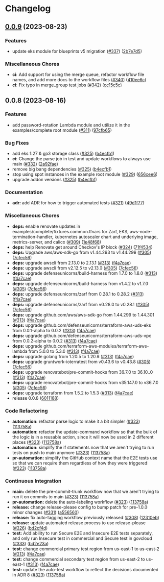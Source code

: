# Changelog

## [0.0.9](https://github.com/defenseunicorns/delivery-aws-iac/compare/v0.0.8...v0.0.9) (2023-08-23)


### Features

* update eks module for blueprints v5 migration ([#337](https://github.com/defenseunicorns/delivery-aws-iac/issues/337)) ([2b7e7d5](https://github.com/defenseunicorns/delivery-aws-iac/commit/2b7e7d5f136f6eaa5f1fa74ff0318a26a02eefdb))


### Miscellaneous Chores

* **ci:** Add support for using the merge queue, refactor workflow file names, and add more docs to the workflow files ([#340](https://github.com/defenseunicorns/delivery-aws-iac/issues/340)) ([410ee6c](https://github.com/defenseunicorns/delivery-aws-iac/commit/410ee6ca4c1ba659cfce3b423b64d75793d0a1e5))
* **ci:** Fix typo in merge_group test jobs ([#342](https://github.com/defenseunicorns/delivery-aws-iac/issues/342)) ([cc15c5c](https://github.com/defenseunicorns/delivery-aws-iac/commit/cc15c5c9e85df42b44b3b8797079644bb4118386))

## 0.0.8 (2023-08-16)


### Features

* add password-rotation Lambda module and utilize it in the examples/complete root module ([#311](https://github.com/defenseunicorns/delivery-aws-iac/issues/311)) ([97cfb65](https://github.com/defenseunicorns/delivery-aws-iac/commit/97cfb65254940b0042385ca1f989ffd9853ecfe7))


### Bug Fixes

* add eks 1.27 & gp3 storage class ([#325](https://github.com/defenseunicorns/delivery-aws-iac/issues/325)) ([b4ecfb1](https://github.com/defenseunicorns/delivery-aws-iac/commit/b4ecfb1f2e399419e855fe9eaff871ea9f304219))
* **ci:** Change the parse job in test and update workflows to always use main ([#332](https://github.com/defenseunicorns/delivery-aws-iac/issues/332)) ([2a92fae](https://github.com/defenseunicorns/delivery-aws-iac/commit/2a92fae5cdfd20eaada800e692a76570326aed09))
* remove big bang dependencies ([#325](https://github.com/defenseunicorns/delivery-aws-iac/issues/325)) ([b4ecfb1](https://github.com/defenseunicorns/delivery-aws-iac/commit/b4ecfb1f2e399419e855fe9eaff871ea9f304219))
* stop using spot instances in the example root module ([#329](https://github.com/defenseunicorns/delivery-aws-iac/issues/329)) ([656cee6](https://github.com/defenseunicorns/delivery-aws-iac/commit/656cee66e6d591309745dba287c5b35685db7293))
* upgrade addon versions ([#325](https://github.com/defenseunicorns/delivery-aws-iac/issues/325)) ([b4ecfb1](https://github.com/defenseunicorns/delivery-aws-iac/commit/b4ecfb1f2e399419e855fe9eaff871ea9f304219))


### Documentation

* **adr:** add ADR for how to trigger automated tests ([#321](https://github.com/defenseunicorns/delivery-aws-iac/issues/321)) ([49d1f77](https://github.com/defenseunicorns/delivery-aws-iac/commit/49d1f77ed3c4bd188e0f782b543e0b0d2cbe936d))


### Miscellaneous Chores

* **deps:** enable renovate updates in examples/complete/fixtures.common.tfvars for Zarf, EKS, aws-node-termination-handler, kubernetes autoscaler chart and underlying image, metrics-server, and calico ([#309](https://github.com/defenseunicorns/delivery-aws-iac/issues/309)) ([1e48f68](https://github.com/defenseunicorns/delivery-aws-iac/commit/1e48f68c40c4201eff4b41c6bb146164fa6742c0))
* **deps:** help Renovate get around Checkov's IP block ([#324](https://github.com/defenseunicorns/delivery-aws-iac/issues/324)) ([71f4534](https://github.com/defenseunicorns/delivery-aws-iac/commit/71f4534cb872bab766b818b79745bf5d7fa2358c))
* **deps:** Upgrade aws/aws-sdk-go from v1.44.293 to v1.44.299 ([#305](https://github.com/defenseunicorns/delivery-aws-iac/issues/305)) ([7cfec56](https://github.com/defenseunicorns/delivery-aws-iac/commit/7cfec56cff02a74502296456131d89e2aeaa3c7d))
* **deps:** upgrade awscli from 2.13.0 to 2.13.1 ([#313](https://github.com/defenseunicorns/delivery-aws-iac/issues/313)) ([f4a7cae](https://github.com/defenseunicorns/delivery-aws-iac/commit/f4a7caebefd8338214c2fb606c49a697ce7dc3ee))
* **deps:** upgrade awscli from v2.12.5 to v2.13.0 ([#305](https://github.com/defenseunicorns/delivery-aws-iac/issues/305)) ([7cfec56](https://github.com/defenseunicorns/delivery-aws-iac/commit/7cfec56cff02a74502296456131d89e2aeaa3c7d))
* **deps:** upgrade defenseunicorns/build-harness from 1.7.0 to 1.8.0 ([#313](https://github.com/defenseunicorns/delivery-aws-iac/issues/313)) ([f4a7cae](https://github.com/defenseunicorns/delivery-aws-iac/commit/f4a7caebefd8338214c2fb606c49a697ce7dc3ee))
* **deps:** upgrade defenseunicorns/build-harness from v1.4.2 to v1.7.0 ([#305](https://github.com/defenseunicorns/delivery-aws-iac/issues/305)) ([7cfec56](https://github.com/defenseunicorns/delivery-aws-iac/commit/7cfec56cff02a74502296456131d89e2aeaa3c7d))
* **deps:** upgrade defenseunicorns/zarf from 0.28.1 to 0.28.2 ([#313](https://github.com/defenseunicorns/delivery-aws-iac/issues/313)) ([f4a7cae](https://github.com/defenseunicorns/delivery-aws-iac/commit/f4a7caebefd8338214c2fb606c49a697ce7dc3ee))
* **deps:** upgrade defenseunicorns/zarf from v0.28.0 to v0.28.1 ([#305](https://github.com/defenseunicorns/delivery-aws-iac/issues/305)) ([7cfec56](https://github.com/defenseunicorns/delivery-aws-iac/commit/7cfec56cff02a74502296456131d89e2aeaa3c7d))
* **deps:** upgrade github.com/aws/aws-sdk-go from 1.44.299 to 1.44.301 ([#313](https://github.com/defenseunicorns/delivery-aws-iac/issues/313)) ([f4a7cae](https://github.com/defenseunicorns/delivery-aws-iac/commit/f4a7caebefd8338214c2fb606c49a697ce7dc3ee))
* **deps:** upgrade github.com/defenseunicorns/terraform-aws-uds-eks from 0.0.1-alpha to 0.0.2 ([#313](https://github.com/defenseunicorns/delivery-aws-iac/issues/313)) ([f4a7cae](https://github.com/defenseunicorns/delivery-aws-iac/commit/f4a7caebefd8338214c2fb606c49a697ce7dc3ee))
* **deps:** upgrade github.com/defenseunicorns/terraform-aws-uds-vpc from 0.0.2-alpha to 0.0.2 ([#313](https://github.com/defenseunicorns/delivery-aws-iac/issues/313)) ([f4a7cae](https://github.com/defenseunicorns/delivery-aws-iac/commit/f4a7caebefd8338214c2fb606c49a697ce7dc3ee))
* **deps:** upgrade github.com/terraform-aws-modules/terraform-aws-lambda from 5.0.0 to 5.3.0 ([#313](https://github.com/defenseunicorns/delivery-aws-iac/issues/313)) ([f4a7cae](https://github.com/defenseunicorns/delivery-aws-iac/commit/f4a7caebefd8338214c2fb606c49a697ce7dc3ee))
* **deps:** upgrade golang from 1.20.5 to 1.20.6 ([#313](https://github.com/defenseunicorns/delivery-aws-iac/issues/313)) ([f4a7cae](https://github.com/defenseunicorns/delivery-aws-iac/commit/f4a7caebefd8338214c2fb606c49a697ce7dc3ee))
* **deps:** upgrade gruntwork-ioterratest from v0.43.6 to v0.43.8 ([#305](https://github.com/defenseunicorns/delivery-aws-iac/issues/305)) ([7cfec56](https://github.com/defenseunicorns/delivery-aws-iac/commit/7cfec56cff02a74502296456131d89e2aeaa3c7d))
* **deps:** upgrade renovatebot/pre-commit-hooks from 36.7.0 to 36.10..0 ([#313](https://github.com/defenseunicorns/delivery-aws-iac/issues/313)) ([f4a7cae](https://github.com/defenseunicorns/delivery-aws-iac/commit/f4a7caebefd8338214c2fb606c49a697ce7dc3ee))
* **deps:** upgrade renovatebot/pre-commit-hooks from v35.147.0 to v36.7.0 ([#305](https://github.com/defenseunicorns/delivery-aws-iac/issues/305)) ([7cfec56](https://github.com/defenseunicorns/delivery-aws-iac/commit/7cfec56cff02a74502296456131d89e2aeaa3c7d))
* **deps:** upgrade terraform from 1.5.2 to 1.5.3 ([#313](https://github.com/defenseunicorns/delivery-aws-iac/issues/313)) ([f4a7cae](https://github.com/defenseunicorns/delivery-aws-iac/commit/f4a7caebefd8338214c2fb606c49a697ce7dc3ee))
* release 0.0.8 ([6011188](https://github.com/defenseunicorns/delivery-aws-iac/commit/601118878b7d4ef030fbcdfb3c5dedfa0758b8a4))


### Code Refactoring

* **automation:** refactor parse logic to make it a bit simpler ([#323](https://github.com/defenseunicorns/delivery-aws-iac/issues/323)) ([113758a](https://github.com/defenseunicorns/delivery-aws-iac/commit/113758a2a09ce993cbb85149c976cb1d0fba64b9))
* **automation:** refactor the update-command workflow so that the bulk of the logic is in a reusable action, since it will now be used in 2 different places ([#323](https://github.com/defenseunicorns/delivery-aws-iac/issues/323)) ([113758a](https://github.com/defenseunicorns/delivery-aws-iac/commit/113758a2a09ce993cbb85149c976cb1d0fba64b9))
* **automation:** simplify the if statements now that we aren't trying to run tests on push to main anymore ([#323](https://github.com/defenseunicorns/delivery-aws-iac/issues/323)) ([113758a](https://github.com/defenseunicorns/delivery-aws-iac/commit/113758a2a09ce993cbb85149c976cb1d0fba64b9))
* **pr-automation:** simplify the GitHub context name that the E2E tests use so that we can require them regardless of how they were triggered ([#323](https://github.com/defenseunicorns/delivery-aws-iac/issues/323)) ([113758a](https://github.com/defenseunicorns/delivery-aws-iac/commit/113758a2a09ce993cbb85149c976cb1d0fba64b9))


### Continuous Integration

* **main:** delete the pre-commit-trunk workflow now that we aren't trying to run it on commits to main ([#323](https://github.com/defenseunicorns/delivery-aws-iac/issues/323)) ([113758a](https://github.com/defenseunicorns/delivery-aws-iac/commit/113758a2a09ce993cbb85149c976cb1d0fba64b9))
* **pr-automation:** delete the auto-labeling workflow ([#323](https://github.com/defenseunicorns/delivery-aws-iac/issues/323)) ([113758a](https://github.com/defenseunicorns/delivery-aws-iac/commit/113758a2a09ce993cbb85149c976cb1d0fba64b9))
* **release:** change release-please config to bump patch for pre-1.0.0 minor changes ([#331](https://github.com/defenseunicorns/delivery-aws-iac/issues/331)) ([a556560](https://github.com/defenseunicorns/delivery-aws-iac/commit/a556560f443aa763f4d7449b3558cdf31ffd914b))
* **release:** fix auto-tagging workflow previously released ([#308](https://github.com/defenseunicorns/delivery-aws-iac/issues/308)) ([12310eb](https://github.com/defenseunicorns/delivery-aws-iac/commit/12310eb419c623ddbcf58cdb2f42e43af76381a1))
* **release:** update automated release process to use release-please ([#326](https://github.com/defenseunicorns/delivery-aws-iac/issues/326)) ([bd2cf4d](https://github.com/defenseunicorns/delivery-aws-iac/commit/bd2cf4d49f77b794babbc54e1368a6a47990cc9a))
* **test:** Add ability to run Secure E2E and Insecure E2E tests separately, and only run Insecure test in commercial and Secure test in govcloud ([#333](https://github.com/defenseunicorns/delivery-aws-iac/issues/333)) ([bd2e23a](https://github.com/defenseunicorns/delivery-aws-iac/commit/bd2e23a04f32cbd33cea9e147312dfeeeb644aa1))
* **test:** change commercial primary test region from us-east-1 to us-east-2 ([#313](https://github.com/defenseunicorns/delivery-aws-iac/issues/313)) ([f4a7cae](https://github.com/defenseunicorns/delivery-aws-iac/commit/f4a7caebefd8338214c2fb606c49a697ce7dc3ee))
* **test:** change commercial secondary test region from us-east-2 to us-east-1 ([#313](https://github.com/defenseunicorns/delivery-aws-iac/issues/313)) ([f4a7cae](https://github.com/defenseunicorns/delivery-aws-iac/commit/f4a7caebefd8338214c2fb606c49a697ce7dc3ee))
* **test:** update the auto-test workflow to reflect the decisions documented in ADR 8 ([#323](https://github.com/defenseunicorns/delivery-aws-iac/issues/323)) ([113758a](https://github.com/defenseunicorns/delivery-aws-iac/commit/113758a2a09ce993cbb85149c976cb1d0fba64b9))
